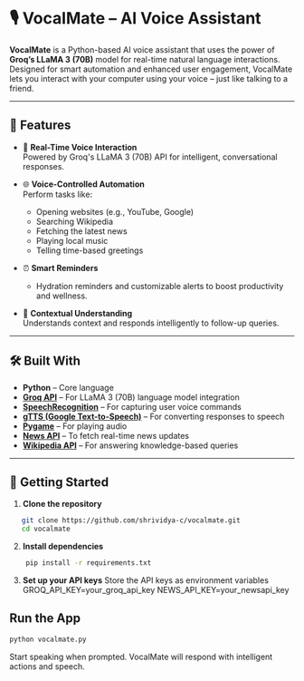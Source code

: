 # 🎙️ VocalMate – AI Voice Assistant

**VocalMate** is a Python-based AI voice assistant that uses the power of **Groq’s LLaMA 3 (70B)** model for real-time natural language interactions. Designed for smart automation and enhanced user engagement, VocalMate lets you interact with your computer using your voice – just like talking to a friend.

---

## 🚀 Features

- 🎤 **Real-Time Voice Interaction**  
  Powered by Groq's LLaMA 3 (70B) API for intelligent, conversational responses.

- 🌐 **Voice-Controlled Automation**  
  Perform tasks like:
  - Opening websites (e.g., YouTube, Google)
  - Searching Wikipedia
  - Fetching the latest news
  - Playing local music
  - Telling time-based greetings

- ⏰ **Smart Reminders**
  - Hydration reminders and customizable alerts to boost productivity and wellness.

- 🧠 **Contextual Understanding**  
  Understands context and responds intelligently to follow-up queries.

---

## 🛠️ Built With

- **Python** – Core language
- **[Groq API](https://groq.com/)** – For LLaMA 3 (70B) language model integration
- **[SpeechRecognition](https://pypi.org/project/SpeechRecognition/)** – For capturing user voice commands
- **[gTTS (Google Text-to-Speech)](https://pypi.org/project/gTTS/)** – For converting responses to speech
- **[Pygame](https://www.pygame.org/)** – For playing audio
- **[News API](https://newsapi.org/)** – To fetch real-time news updates
- **[Wikipedia API](https://pypi.org/project/wikipedia/)** – For answering knowledge-based queries


---

## 🚀 Getting Started

1. **Clone the repository**

```bash
   git clone https://github.com/shrividya-c/vocalmate.git
   cd vocalmate
```

2. **Install dependencies**

```bash
    pip install -r requirements.txt
 ```

3. **Set up your API keys**
Store the API keys as environment variables
GROQ_API_KEY=your_groq_api_key
NEWS_API_KEY=your_newsapi_key

## Run the App
```bash
python vocalmate.py
```
Start speaking when prompted. VocalMate will respond with intelligent actions and speech.